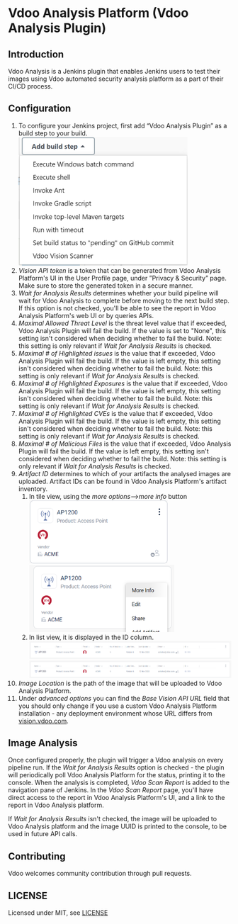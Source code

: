 # Vdoo Analysis Platform (Vdoo Analysis Plugin)

## Introduction

Vdoo Analysis is a Jenkins plugin that enables Jenkins users to test their images using Vdoo automated security analysis platform as a part of their CI/CD process.

## Configuration

1. To configure your Jenkins project, first add “Vdoo Analysis Plugin” as a build step to your build.
   <img src="./Docs/Screenshots/AddStep.png" style="zoom:67%;" />
2. *Vision API token* is a token that can be generated from Vdoo Analysis Platform's UI in the User Profile page, under ”Privacy & Security” page. Make sure to store the generated token in a secure manner.
3. *Wait for Analysis Results* determines whether your build pipeline will wait for Vdoo Analysis to complete before moving to the next build step. If this option is not checked, you'll be able to see the report in Vdoo Analysis Platform's web UI or by queries APIs.
4. *Maximal Allowed Threat Level* is the threat level value that if exceeded, Vdoo Analysis Plugin will fail the build. If the value is set to "None", this setting isn't considered when deciding whether to fail the build.
   Note: this setting is only relevant if *Wait for Analysis Results* is checked.
5. *Maximal # of Highlighted issues* is the value that if exceeded, Vdoo Analysis Plugin will fail the build. If the value is left empty, this setting isn't considered when deciding whether to fail the build.
   Note: this setting is only relevant if *Wait for Analysis Results* is checked.
6. *Maximal # of Highlighted Exposures* is the value that if exceeded, Vdoo Analysis Plugin will fail the build. If the value is left empty, this setting isn't considered when deciding whether to fail the build.
   Note: this setting is only relevant if *Wait for Analysis Results* is checked.
7. *Maximal # of Highlighted CVEs* is the value that if exceeded, Vdoo Analysis Plugin will fail the build. If the value is left empty, this setting isn't considered when deciding whether to fail the build.
   Note: this setting is only relevant if *Wait for Analysis Results* is checked.
8. *Maximal # of Malicious Files* is the value that if exceeded, Vdoo Analysis Plugin will fail the build. If the value is left empty, this setting isn't considered when deciding whether to fail the build.
   Note: this setting is only relevant if *Wait for Analysis Results* is checked.
9. *Artifact ID* determines to which of your artifacts the analysed images are uploaded.  Artifact IDs can be found in Vdoo Analysis Platform's artifact inventory.
   1. In tile view, using the *more options*-->*more info* button
           <img src="./Docs/Screenshots/MoreOptions.png" alt="" style="zoom:67%;" /> <img src="./Docs/Screenshots/MoreInfo.png" style="zoom:67%;" />
   2. In list view, it is displayed in the ID column.
          <img src="./Docs/Screenshots/ListView.png" alt="" style="zoom:67%;" /> <img src="./Docs/Screenshots/ListView.png" style="zoom:67%;" />
10. *Image Location* is the path of the image that will be uploaded to Vdoo Analysis Platform.
11. Under *advanced options* you can find the *Base Vision API URL* field that you should only change if you use a custom Vdoo Analysis Platform installation - any deployment environment whose URL differs from [vision.vdoo.com]().


## Image Analysis

Once configured properly, the plugin will trigger a Vdoo analysis on every pipeline run.
If the *Wait for Analysis Results* option is checked - the plugin will periodically poll Vdoo Analysis Platform for the status, printing it to the console.
When the analysis is completed, *Vdoo Scan Report* is added to the navigation pane of Jenkins.
In the *Vdoo Scan Report* page, you'll have direct access to the report in Vdoo Analysis Platform's UI, and a link to the report in Vdoo Analysis platform.

If *Wait for Analysis Results* isn't checked, the image will be uploaded to Vdoo Analysis platform and the image UUID is printed to the console, to be used in future API calls.

## Contributing

Vdoo welcomes community contribution through pull requests.

## LICENSE

Licensed under MIT, see [LICENSE](LICENSE.md)

	

	
